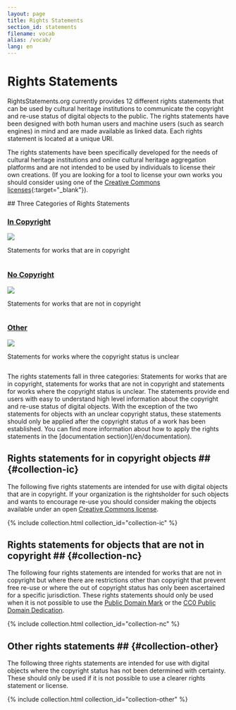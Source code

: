 ```yaml
---
layout: page
title: Rights Statements
section_id: statements
filename: vocab
alias: /vocab/
lang: en
---
```


# Rights Statements

RightsStatements.org currently provides 12 different rights statements that can be used by cultural heritage institutions to communicate the copyright and re-use status of digital objects to the public. The rights statements have been designed with both human users and machine users (such as search engines) in mind and are made available as linked data. Each rights statement is located at a unique URI.

The rights statements have been specifically developed for the needs of cultural heritage institutions and online cultural heritage aggregation platforms and are not intended to be used by individuals to license their own creations. (If you are looking for a tool to license your own works you should consider using one of the [Creative Commons licenses](https://creativecommons.org/licenses/){:target="_blank"}).

<div class="box">
## Three Categories of Rights Statements

<div class="row" markdown="0">
  <div class="medium-4 columns">
    <div class="statements-category-teaser">
      <a href="#collection-ic"><h3>In Copyright</h3></a>
      <a href="#collection-ic">
        <img src="{{ site.baseurl }}/files/icons/InC.Icon-Only.dark.svg" />
      </a>
      <p>Statements for works that are in copyright</p>
    </div>
  </div>
  <div class="medium-4 columns">
    <div class="statements-category-teaser">
      <a href="#collection-nc"><h3>No Copyright</h3></a>
      <a href="#collection-nc">
        <img src="{{ site.baseurl }}/files/icons/NoC.Icon-Only.dark.svg" />
      </a>
      <p>Statements for works that are not in copyright</p>
    </div>
  </div>
  <div class="medium-4 columns">
    <div class="statements-category-teaser">
      <a href="#collection-other"><h3>Other</h3></a>
      <a href="#collection-other">
        <img src="{{ site.baseurl }}/files/icons/Other.Icon-Only.dark.svg" />
      </a>
      <p>Statements for works where the copyright status is unclear</p>
    </div>
  </div>
</div>
<div>
  <p>The rights statements fall in three categories: Statements for works that are in copyright, statements for works that are not in copyright and statements for works where the copyright status is unclear. The statements provide end users with easy to understand high level information about the copyright and re-use status of digital objects. With the exception of the two statements for objects with an unclear copyright status, these statements should only be applied after the copyright status of a work has been established. You can find more information about how to apply the rights statements in the [documentation section](/en/documentation).</p>
</div>

</div>

## Rights statements for in copyright objects ## {#collection-ic}

The following five rights statements are intended for use with digital objects that are in copyright. If your organization is the rightsholder for such objects and wants to encourage re-use you should consider making the objects available under an open [Creative Commons license](https://creativecommons.org/licenses/).

{% include collection.html collection_id="collection-ic" %}

## Rights statements for objects that are not in copyright ## {#collection-nc}

The following four rights statements are intended for works that are not in copyright but where there are restrictions other than copyright that prevent free re-use or where the out of copyright status has only been ascertained for a specific jurisdiction. These rights statements should only be used when it is not possible to use the [Public Domain Mark](https://creativecommons.org/publicdomain/mark/1.0/) or the [CC0 Public Domain Dedication](https://creativecommons.org/publicdomain/zero/1.0/).

{% include collection.html collection_id="collection-nc" %}

## Other rights statements ## {#collection-other}

The following three rights statements are intended for use with digital objects where the copyright status has not been determined with certainty. These should only be used if it is not possible to use a clearer rights statement or license.

{% include collection.html collection_id="collection-other" %}

